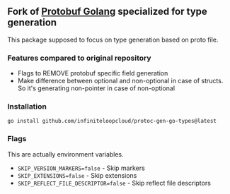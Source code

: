 ## Fork of [Protobuf Golang](https://github.com/protocolbuffers/protobuf-go) specialized for type generation

This package supposed to focus on type generation based on proto file. 

### Features compared to original repository

- Flags to REMOVE protobuf specific field generation
- Make difference between optional and non-optional in case of structs. So it's generating non-pointer in case of non-optional

### Installation

```shell
go install github.com/infiniteloopcloud/protoc-gen-go-types@latest
```

### Flags

This are actually environment variables.

- `SKIP_VERSION_MARKERS=false` - Skip markers
- `SKIP_EXTENSIONS=false` - Skip extensions
- `SKIP_REFLECT_FILE_DESCRIPTOR=false` - Skip reflect file descriptors
